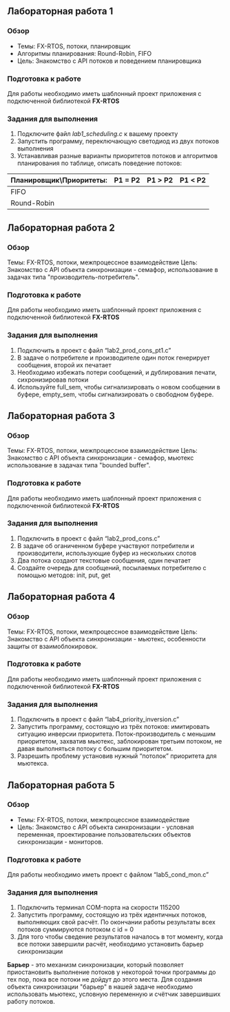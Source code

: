 Лабораторная работа 1
----------------------
### Обзор
- Темы: FX-RTOS, потоки, планировщик
- Алгоритмы планирования: Round-Robin, FIFO
- Цель: Знакомство с API потоков и поведением планировщика
### Подготовка к работе
Для работы необходимо иметь шаблонный проект приложения с подключенной библиотекой **FX-RTOS**
### Задания для выполнения
1. Подключите файл *lab1_scheduling.с* к вашему проекту
2. Запустить программу, переключающую светодиод из двух потоков выполнения
4. Устанавливая разные варианты приоритетов потоков и алгоритмов планирования по таблице, описать поведение потоков:

 Планировщик\Приоритеты: | P1 = P2 | P1 > P2 | P1 < P2
:---                     | :---    | :---    | :---
FIFO                     |         |         |
Round-Robin              |         |         |

Лабораторная работа 2
----------------------
### Обзор
Темы: FX-RTOS, потоки, межпроцессное взаимодействие
Цель: Знакомство с API объекта синхронизации - семафор, использование в задачах типа "производитель-потребитель".
### Подготовка к работе
Для работы необходимо иметь шаблонный проект приложения с подключенной библиотекой **FX-RTOS**
### Задания для выполнения
1. Подключить в проект с файл “lab2_prod_cons_pt1.с”
2. В задаче о потребителе и производителе один поток генерирует сообщения, второй их печатает
3. Необходимо избежать потери сообщений, и дублирования печати, сихронизировав потоки
4. Используйте full_sem, чтобы сигнализировать о новом сообщении в буфере, empty_sem, чтобы сигнализировать о свободном буфере.

Лабораторная работа 3
----------------------
### Обзор
Темы: FX-RTOS, потоки, межпроцессное взаимодействие
Цель: Знакомство с API объекта синхронизации - семафор, мьютекс использование в задачах типа "bounded buffer".
### Подготовка к работе
Для работы необходимо иметь шаблонный проект приложения с подключенной библиотекой **FX-RTOS**
### Задания для выполнения
1. Подключить в проект с файл “lab2_prod_cons.с”
2. В задаче об оганиченном буфере участвуют потребители и производители, использующие буфер из нескольких слотов
3. Два потока создают текстовые сообщения, один печатает
4. Создайте очередь для сообщений, посылаемых потребителю с помощью методов: init, put, get 

Лабораторная работа 4
----------------------
### Обзор
Темы: FX-RTOS, потоки, межпроцессное взаимодействие
Цель: Знакомство с API объекта синхронизации - мьютекс, особенности защиты от взаимоблокировок.
### Подготовка к работе
Для работы необходимо иметь шаблонный проект приложения с подключенной библиотекой **FX-RTOS**
### Задания для выполнения
1. Подключить в проект с файл “lab4_priority_inversion.с”
2. Запустить программу, состоящую из трёх потоков: имитировать ситуацию инверсии приоритета. Поток-производитель с меньшим приоритетом, захватив мьютекс, заблокирован третьим потоком, не давая выполняться потоку с большим приоритетом.
3. Разрешить проблему установив нужный “потолок” приоритета для мьютекса.

Лабораторная работа 5
----------------------
### Обзор
- Темы: FX-RTOS, потоки, межпроцессное взаимодействие
- Цель: Знакомство с API объекта синхронизации - условная переменная, проектирование пользовательских объектов синхронизации - мониторов.
### Подготовка к работе
Для работы необходимо иметь проект с файлом “lab5_cond_mon.с”
### Задания для выполнения
1. Подключить терминал COM-порта на скорости 115200
2. Запустить программу, состоящую из трёх идентичных потоков, выполняющих свой расчёт. По окончании работы результаты всех потоков суммируются потоком с id = 0
3. Для того чтобы сведение результатов началось в тот моменту, когда все потоки завершили расчёт, необходимо установить барьер синхронизации

**Барьер** - это механизм синхронизации, который позволяет приостановить выполнение потоков у некоторой точки программы до тех пор, пока все потоки не дойдут до этого места. Для создания объекта синхронизации "барьер" в нашей задаче необходимо использовать мьютекс, условную переменную и счётчик завершивших работу потоков.

